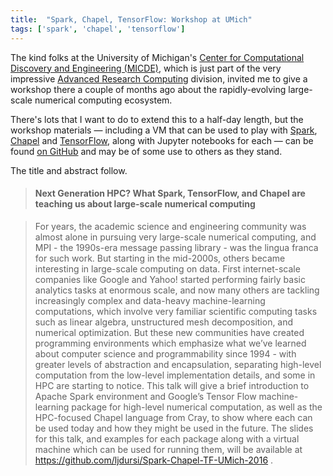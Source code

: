 ```yaml
---
title:  "Spark, Chapel, TensorFlow: Workshop at UMich"
tags: ['spark', 'chapel', 'tensorflow']
---
```


The kind folks at the University of Michigan's [Center for Computational Discovery and Engineering (MICDE)](http://micde.umich.edu), which is just part of the very impressive [Advanced Research Computing](http://arc.umich.edu) division, invited me to give a workshop there a couple of months ago about the rapidly-evolving large-scale numerical computing ecosystem.  

There's lots that I want to do to extend this to a half-day length, but the workshop materials &mdash; including a VM that can be used to play with [Spark](http://spark.apache.org), [Chapel](http://chapel.cray.com) and [TensorFlow](https://www.tensorflow.org), along with Jupyter notebooks for each &mdash; can be found [on GitHub](https://github.com/ljdursi/Spark-Chapel-TF-UMich-2016) and may be of some use to others as they stand.

The title and abstract follow.

> #### Next Generation HPC?  What Spark, TensorFlow, and Chapel are teaching us about large-scale numerical computing

> For years, the academic science and engineering community was almost alone in pursuing very large-scale numerical computing, and MPI - the 1990s-era message passing library - was the lingua franca for such work.  But starting in the mid-2000s, others became interesting in large-scale computing on data.  First internet-scale companies like Google and Yahoo! started performing fairly basic analytics tasks at enormous scale, and now many others are tackling increasingly complex and data-heavy machine-learning computations, which involve very familiar scientific computing tasks such as linear algebra, unstructured mesh decomposition, and numerical optimization.  But these new communities have created programming environments which emphasize what we’ve learned about computer science and programmability since 1994 - with greater levels of abstraction and encapsulation, separating high-level computation from the low-level implementation details, and some in HPC are starting to notice.  This talk will give a brief introduction to Apache Spark environment and Google’s Tensor Flow machine-learning package for high-level numerical computation, as well as the HPC-focused Chapel language from Cray, to show where each can be used today and how they might be used in the future.   The slides for this talk, and examples for each package along with a virtual machine which can be used for running them, will be available at https://github.com/ljdursi/Spark-Chapel-TF-UMich-2016 .
